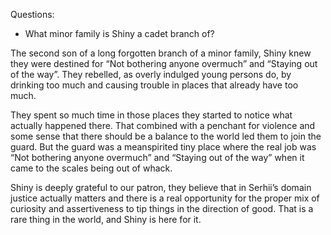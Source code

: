 Questions:
- What minor family is Shiny a cadet branch of?

The second son of a long forgotten branch of a minor family, Shiny knew they were destined for “Not bothering anyone overmuch” and “Staying out of the way”. They rebelled, as overly indulged young persons do, by drinking too much and causing trouble in places that already have too much.

They spent so much time in those places they started to notice what actually happened there. That combined with a penchant for violence and some sense that there should be a balance to the world led them to join the guard. But the guard was a meanspirited tiny place where the real job was “Not bothering anyone overmuch” and “Staying out of the way” when it came to the scales being out of whack. 

Shiny is deeply grateful to our patron, they believe that in Serhii’s domain justice actually matters and there is a real opportunity for the proper mix of curiosity and assertiveness to tip things in the direction of good. That is a rare thing in the world, and Shiny is here for it.
 
